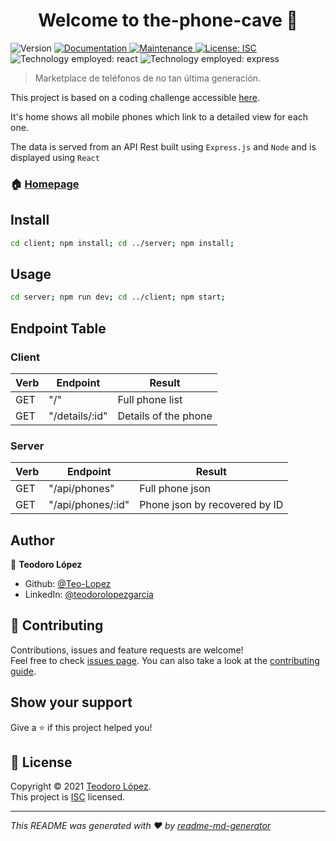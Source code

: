 # <h1 align="center">Welcome to the-phone-cave 👋</h1>
<p>
  <img alt="Version" src="https://img.shields.io/badge/version-1.0.0-blue.svg?cacheSeconds=2592000" />
  <a href="https://github.com/Teo-Lopez/reto_web#readme" target="_blank">
    <img alt="Documentation" src="https://img.shields.io/badge/documentation-yes-brightgreen.svg" />
  </a>
  <a href="https://github.com/Teo-Lopez/reto_web/graphs/commit-activity" target="_blank">
    <img alt="Maintenance" src="https://img.shields.io/badge/Maintained%3F-no-inactive.svg" />
  </a>
  <a href="https://github.com/Teo-Lopez/reto_web/blob/master/LICENSE" target="_blank">
    <img alt="License: ISC" src="https://img.shields.io/github/license/Teo-Lopez/the-phone-cave" />
  </a>
  <img alt="Technology employed: react" src="https://img.shields.io/badge/react-17.0.1-blue"/>
  <img alt="Technology employed: express" src="https://img.shields.io/badge/express-4.17.1-blue"/>
</p>

> Marketplace de teléfonos de no tan última generación.

This project is based on a coding challenge accessible  <a href="https://github.com/VictorRodriguezIronhack/reto_web">here</a>.

It's home shows all mobile phones which link to a detailed view for each one.

The data is served from an API Rest built using <code>Express.js</code> and <code>Node</code> and is displayed using <code>React</code>

### 🏠 [Homepage](https://github.com/Teo-Lopez/reto_web#readme)

## Install

```sh
cd client; npm install; cd ../server; npm install;
```

## Usage

```sh
cd server; npm run dev; cd ../client; npm start;
```

## Endpoint Table

### Client
Verb | Endpoint | Result
------------ | ------------- | -------------
GET | "/" | Full phone list
GET | "/details/:id" | Details of the phone

### Server

Verb | Endpoint | Result
------------ | ------------- | -------------
GET | "/api/phones" | Full phone json
GET | "/api/phones/:id" | Phone json by recovered by ID

## Author

👤 **Teodoro López**

- Github: [@Teo-Lopez](https://github.com/Teo-Lopez)
- LinkedIn: [@teodorolopezgarcia](https://linkedin.com/in/teodorolopezgarcia)

## 🤝 Contributing

Contributions, issues and feature requests are welcome!<br />Feel free to check [issues page](https://github.com/Teo-Lopez/reto_web/issues). You can also take a look at the [contributing guide](https://github.com/Teo-Lopez/reto_web/blob/master/CONTRIBUTING.md).

## Show your support

Give a ⭐️ if this project helped you!

## 📝 License

Copyright © 2021 [Teodoro López](https://github.com/Teo-Lopez).<br />
This project is [ISC](https://github.com/Teo-Lopez/reto_web/blob/master/LICENSE) licensed.

---

_This README was generated with ❤️ by [readme-md-generator](https://github.com/kefranabg/readme-md-generator)_
